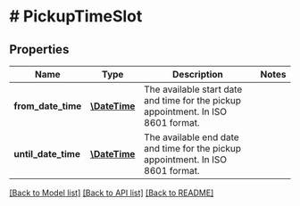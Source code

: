 # # PickupTimeSlot

## Properties

Name | Type | Description | Notes
------------ | ------------- | ------------- | -------------
**from_date_time** | [**\DateTime**](\DateTime.md) | The available start date and time for the pickup appointment. In ISO 8601 format. |
**until_date_time** | [**\DateTime**](\DateTime.md) | The available end date and time for the pickup appointment. In ISO 8601 format. |

[[Back to Model list]](../../README.md#models) [[Back to API list]](../../README.md#endpoints) [[Back to README]](../../README.md)
